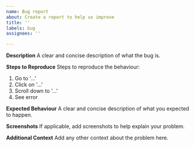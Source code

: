 ```yaml
---
name: Bug report
about: Create a report to help us improve
title: ''
labels: bug
assignees: ''

---
```


**Description**
 A clear and concise description of what the bug is.

 **Steps to Reproduce**
 Steps to reproduce the behaviour:
 1. Go to '...'
 2. Click on '...'
 3. Scroll down to '...'
 4. See error

 **Expected Behaviour**
 A clear and concise description of what you expected to happen.

 **Screenshots**
 If applicable, add screenshots to help explain your problem.

 **Additional Context**
 Add any other context about the problem here.
